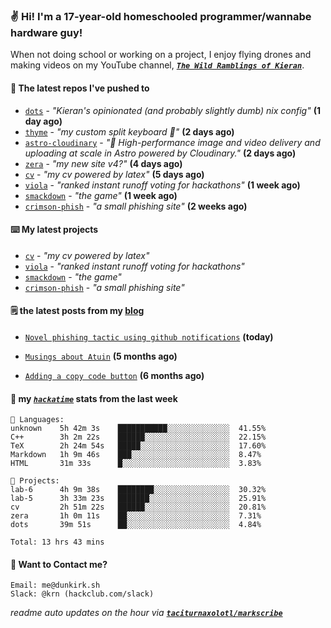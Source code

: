### ✌️ Hi! I'm a 17-year-old homeschooled programmer/wannabe hardware guy!

When not doing school or working on a project, I enjoy flying drones and making videos on my YouTube channel, [**_`The Wild Ramblings of Kieran`_**](https://youtube.com/@kieran.rambles).

#### 👷 The latest repos I've pushed to

- [`dots`](https://github.com/taciturnaxolotl/dots) - _"Kieran's opinionated (and probably slightly dumb) nix config"_ **(1 day ago)**
- [`thyme`](https://github.com/taciturnaxolotl/thyme) - _"my custom split keyboard 🫶"_ **(2 days ago)**
- [`astro-cloudinary`](https://github.com/cloudinary-community/astro-cloudinary) - _"🚀 High-performance image and video delivery and uploading at scale in Astro powered by Cloudinary."_ **(2 days ago)**
- [`zera`](https://github.com/taciturnaxolotl/zera) - _"my new site v4?"_ **(4 days ago)**
- [`cv`](https://github.com/taciturnaxolotl/cv) - _"my cv powered by latex"_ **(5 days ago)**
- [`viola`](https://github.com/taciturnaxolotl/viola) - _"ranked instant runoff voting for hackathons"_ **(1 week ago)**
- [`smackdown`](https://github.com/taciturnaxolotl/smackdown) - _"the game"_ **(1 week ago)**
- [`crimson-phish`](https://github.com/taciturnaxolotl/crimson-phish) - _"a small phishing site"_ **(2 weeks ago)**

#### ⌨️ My latest projects

- [`cv`](https://github.com/taciturnaxolotl/cv) - _"my cv powered by latex"_
- [`viola`](https://github.com/taciturnaxolotl/viola) - _"ranked instant runoff voting for hackathons"_
- [`smackdown`](https://github.com/taciturnaxolotl/smackdown) - _"the game"_
- [`crimson-phish`](https://github.com/taciturnaxolotl/crimson-phish) - _"a small phishing site"_

#### 🗒️ the latest posts from my [blog](https://dunkirk.sh)

- [`Novel phishing tactic using github notifications`](https://dunkirk.sh/blog/github-phishing/) **(today)**

- [`Musings about Atuin`](https://dunkirk.sh/blog/atuin/) **(5 months ago)**

- [`Adding a copy code button`](https://dunkirk.sh/blog/adding-a-copy-button/) **(6 months ago)**



#### 📡 my [_`hackatime`_](https://waka.hackclub.com) stats from the last week

```text
💾 Languages:
unknown    5h 42m 3s    ███████████░░░░░░░░░░░░░░  41.55%
C++        3h 2m 22s    ██████░░░░░░░░░░░░░░░░░░░  22.15%
TeX        2h 24m 54s   █████░░░░░░░░░░░░░░░░░░░░  17.60%
Markdown   1h 9m 46s    ███░░░░░░░░░░░░░░░░░░░░░░  8.47%
HTML       31m 33s      █░░░░░░░░░░░░░░░░░░░░░░░░  3.83%

💼 Projects:
lab-6      4h 9m 38s    ████████░░░░░░░░░░░░░░░░░  30.32%
lab-5      3h 33m 23s   ███████░░░░░░░░░░░░░░░░░░  25.91%
cv         2h 51m 22s   ██████░░░░░░░░░░░░░░░░░░░  20.81%
zera       1h 0m 11s    ██░░░░░░░░░░░░░░░░░░░░░░░  7.31%
dots       39m 51s      ██░░░░░░░░░░░░░░░░░░░░░░░  4.84%

Total: 13 hrs 43 mins
```

#### 📮 Want to Contact me?

```text
Email: me@dunkirk.sh
Slack: @krn (hackclub.com/slack)
```

_readme auto updates on the hour via [**`taciturnaxolotl/markscribe`**](https://github.com/taciturnaxolotl/markscribe)_
